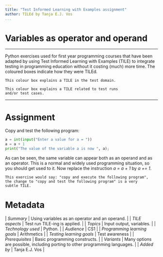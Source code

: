 ```yaml
---
title: "Test Informed Learning with Examples assignment"
author: TILEd by Tanja E.J. Vos
...
```


# Variables as operator and operand



------------------------------------------------------------------------

Python exercises used for first year programming courses that
have been adapted by using Test Informed Learning with Examples (TILE)
to integrate testing in programming education without it costing (much)
more time. The coloured boxes indicate how they were TILEd.

```testdomaintile
This colour box explains a TILE in the test domain.
```

```testruntile
This colour box explains a TILE related to test runs 
and/or test cases.
```
------------------------------------------------------------------------

# Assignment

Copy and test the following program:

```python
a = int(input("Enter a value for a = "))
a = a + 1
print("The value of the variable a is now ", a);
```

As can be seen, the same variable can appear both as an operand and
as an operator. This is a normal and widely used programming
situation, so you should get used to it. Now replace the instruction
*a = a + 1* by *a += 1*.

```testruntile
This exercise would say: "copy and execute the following program",
the change to "copy and test the following program" is a very
subtle TILE.
```

# Metadata

| _Summary_ | Using variables as an operator and an operand. |
| _TILE aspects_ | Test run TILE-ing is applied. |
| _Topics_ | Input output, variables. |
| _Technology used_ | Python. |
| _Audience_ | CS1 |
| _Programming learning goals_ | Arithmetics |
| _Testing learning goals_ | Test awareness |
| _Prerequisites_ |  Basic programming constructs.  |
| _Variants_ |  Many options are possible, including porting to other programming languages. |
| _Added by_                    | Tanja E.J. Vos |  